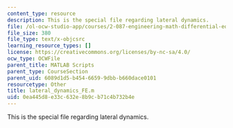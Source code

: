 ```yaml
---
content_type: resource
description: This is the special file regarding lateral dynamics.
file: /ol-ocw-studio-app/courses/2-087-engineering-math-differential-equations-and-linear-algebra-fall-2014/0ea445d8e33c632e8b9cb71c4b732b4e_lateral_dynamics_FE.m
file_size: 380
file_type: text/x-objcsrc
learning_resource_types: []
license: https://creativecommons.org/licenses/by-nc-sa/4.0/
ocw_type: OCWFile
parent_title: MATLAB Scripts
parent_type: CourseSection
parent_uid: 6089d1d5-b454-6659-9dbb-b660dace0101
resourcetype: Other
title: lateral_dynamics_FE.m
uid: 0ea445d8-e33c-632e-8b9c-b71c4b732b4e
---
```

This is the special file regarding lateral dynamics.